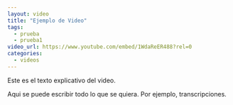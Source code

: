 ```yaml
---
layout: video
title: "Ejemplo de Video"
tags: 
  - prueba
  - prueba1
video_url: https://www.youtube.com/embed/1WdaReER488?rel=0
categories:
  - videos
---
```

Este es el texto explicativo del video.

<!--more-->
Aqui se puede escribir todo lo que se quiera. Por ejemplo, transcripciones.